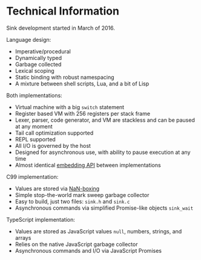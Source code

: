 
Technical Information
=====================

Sink development started in March of 2016.

Language design:

* Imperative/procedural
* Dynamically typed
* Garbage collected
* Lexical scoping
* Static binding with robust namespacing
* A mixture between shell scripts, Lua, and a bit of Lisp

Both implementations:

* Virtual machine with a big `switch` statement
* Register based VM with 256 registers per stack frame
* Lexer, parser, code generator, and VM are stackless and can be paused at any moment
* Tail call optimization supported
* REPL supported
* All I/O is governed by the host
* Designed for asynchronous use, with ability to pause execution at any time
* Almost identical [embedding API](https://github.com/voidqk/sink/blob/master/docs/embedding.md) between implementations

C99 implementation:

* Values are stored via [NaN-boxing](http://sean.cm/a/nan-boxing)
* Simple stop-the-world mark sweep garbage collector
* Easy to build, just two files: `sink.h` and `sink.c`
* Asynchronous commands via simplified Promise-like objects `sink_wait`

TypeScript implementation:

* Values are stored as JavaScript values `null`, numbers, strings, and arrays
* Relies on the native JavaScript garbage collector
* Asynchronous commands and I/O via JavaScript Promises

